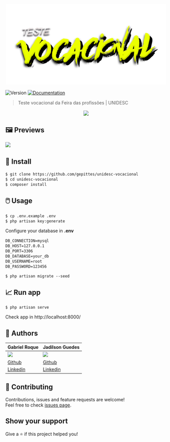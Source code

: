 
<p align="center">
   <img src="https://raw.githubusercontent.com/gepittes/docs-vocacional/master/teste-vocacional-logo.png" width="500">
</p>

<p>
  <img alt="Version" src="https://img.shields.io/badge/version-2.0.0-blue.svg?cacheSeconds=2592000" />
  <a href="https://github.com/gepittes/docs-vocacional" target="_blank">
    <img alt="Documentation" src="https://img.shields.io/badge/documentation-yes-brightgreen.svg" />
  </a>
</p>

> Teste vocacional da Feira das profissões | UNIDESC

<p align="center">
    <a href="http://177.107.132.54/"><img src="https://i.imgur.com/TPSteG6.png" align="center"></a>
</p>

## 🖼 Previews

<img src="https://i.imgur.com/xUAYgma.jpg">

## 🚀 Install

```
$ git clone https://github.com/gepittes/unidesc-vocacional
$ cd unidesc-vocacional
$ composer install
```

## 🖱️ Usage

```
$ cp .env.example .env
$ php artisan key:generate
```

Configure your database in **.env**

```
DB_CONNECTION=mysql
DB_HOST=127.0.0.1
DB_PORT=3306
DB_DATABASE=your_db
DB_USERNAME=root
DB_PASSWORD=123456
```

```
$ php artisan migrate --seed
```

## 📈 Run app

```
$ php artisan serve
```

Check app in http://localhost:8000/

## 👤 Authors

| Gabriel Roque  | Jadilson Guedes |
| ------------- | ------------- |
| <img src="https://avatars2.githubusercontent.com/u/32438220?s=460&v=4" width="110">  | <img src="https://avatars0.githubusercontent.com/u/36805474?s=460&v=4" width="110">   |
| <a href="https://github.com/gabriel-roque">Github</a>  | <a href="https://github.com/jadilson12">Github</a>  |
| <a href="https://www.linkedin.com/in/gabriel-roque/">Linkedin</a> | <a href="https://www.linkedin.com/in/jadilson12/">Linkedin</a> |


## 🤝 Contributing

Contributions, issues and feature requests are welcome!<br />Feel free to check [issues page](https://github.com/gepittes/unidesc-vocacional/issues). 

## Show your support

Give a ⭐️ if this project helped you!

